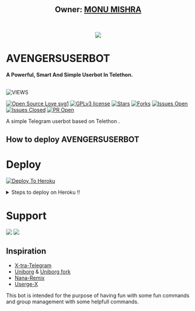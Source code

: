 <h2 align="center"><b>Owner: <a href="https://t.me/MONUMISHRA_07">MONU MISHRA</a></b></h2>
<br>
<p align="center"><a href="https://t.me/AVENGERSUSERBOT"><img src="https://telegra.ph/file/269b2740aa709aa5aefc8.jpg"></a></p> 
</p>
<h1>AVENGERSUSERBOT</h1>
<b>A Powerful, Smart And Simple Userbot In Telethon.</b>
<br>
<br>

![VIEWS](https://komarev.com/ghpvc/?username=chrisdroid1)

[![Open Source Love svg1](https://badges.frapsoft.com/os/v1/open-source.png?v=103)]( https://github.com/chrisdroid1/Ultimate2)
[![GPLv3 license](https://img.shields.io/badge/License-GPLv3-blue.svg?&style=flat-square)]( https://github.com/chrisdroid1/Ultimate2#copyright--license)
[![Stars](https://img.shields.io/github/stars/chrisdroid1/Ultimate2?&style=flat-square)]( https://github.com/chrisdroid1/Ultimate2/stargazers)
[![Forks](https://img.shields.io/github/forks/chrisdroid1/Ultimate2?&style=flat-square)]( https://github.com/chrisdroid1/Ultimate2/network/members)
[![Issues Open](https://img.shields.io/github/issues/chrisdroid1/Ultimate2?&style=flat-square)]( https://github.com/chrisdroid1/Ultimate2/issues)
[![Issues Closed](https://img.shields.io/github/issues-closed/chrisdroid1/Ultimate2?&style=flat-square)]( https://github.com/chrisdroid1/Ultimate2/issues?q=is:closed)
[![PR Open](https://img.shields.io/github/issues-pr/chrisdroid1/Ultimate2?&style=flat-square)]( https://github.com/chrisdroid1/Ultimate2/pulls)


A simple Telegram userbot based on Telethon .

## How to deploy AVENGERSUSERBOT


# Deploy

[![Deploy To Heroku](https://www.herokucdn.com/deploy/button.svg)](https://heroku.com/deploy?template=https://github.com/chrisdroid1/Ultimate1)



  <details>
    <summary>Steps to deploy on Heroku !! </summary>

  #### Get Required values First 

  1) Get App Id and Api Hash from [HERE](https://my.telegram.org) 
  2) Create a bot in [Bot Father](https://t.me/botfather) and get Bot Token
  3) Then Generate stringsession from [Repl](https://replit.com/@JakuJaka/Ultimate).


  </details>
  
# Support
<a href="https://t.me/Ult_imate"><img src="https://img.shields.io/badge/Join-Support%20Channel-red.svg?style=for-the-badge&logo=Telegram"></a>
<a href="https://t.me/Ultim_ate"><img src="https://img.shields.io/badge/Join-Support%20Group-blue.svg?style=for-the-badge&logo=Telegram"></a>


## Inspiration
   - [X-tra-Telegram](https://github.com/Da.rk-Princ3/X-tra-Telegram)
   - [Uniborg](https://github.com/SpEcHiDe/Un.iBorg) & [Uniborg fork](https://github.com/ravana69/PornHub)
   - [Nana-Remix](https://github.com/pokurt/Na.na-Remix)
   - [Userge-X](https://github.com/code-rgb/US.ERGE-X/)
   
This bot is intended for the purpose of having fun with some fun commands 
and group management with some helpfull commands.

